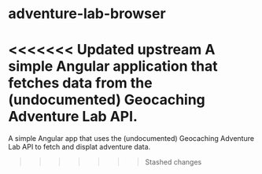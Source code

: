 # adventure-lab-browser

<<<<<<< Updated upstream
A simple Angular application that fetches data from the (undocumented) Geocaching Adventure Lab API.
=======
A simple Angular app that uses the (undocumented) Geocaching Adventure Lab API to fetch and displat adventure data.
>>>>>>> Stashed changes
